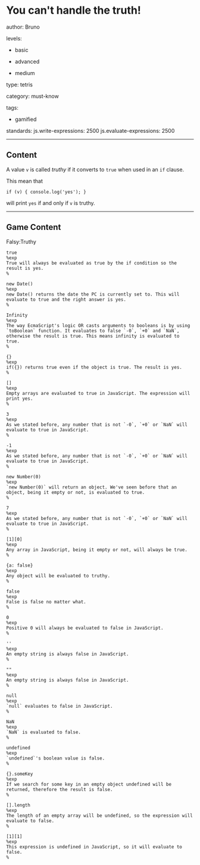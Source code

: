 # You can't handle the truth!
author: Bruno

levels:

  - basic

  - advanced

  - medium

type: tetris

category: must-know

tags:

  - gamified

standards:
  js.write-expressions: 2500
  js.evaluate-expressions: 2500

---
## Content

A value `v` is called *truthy* if it converts to `true` when used in an `if` clause.

This mean that
```
if (v) { console.log('yes'); }
```
will print `yes` if and only if `v` is truthy.

---
## Game Content

Falsy:Truthy
```true
true
%exp
True will always be evaluated as true by the if condition so the result is yes.
%

new Date()
%exp
new Date() returns the date the PC is currently set to. This will evaluate to true and the right answer is yes.
%

Infinity
%exp
The way EcmaScript's logic OR casts arguments to booleans is by using `toBoolean` function. It evaluates to false `-0`, `+0` and `NaN`, otherwise the result is true. This means infinity is evaluated to true.
%

{}
%exp
if({}) returns true even if the object is true. The result is yes.
%

[]
%exp
Empty arrays are evaluated to true in JavaScript. The expression will print yes.
%

3
%exp
As we stated before, any number that is not `-0`, `+0` or `NaN` will evaluate to true in JavaScript.
%

-1
%exp
As we stated before, any number that is not `-0`, `+0` or `NaN` will evaluate to true in JavaScript.
%

new Number(0)
%exp
`new Number(0)` will return an object. We've seen before that an object, being it empty or not, is evaluated to true.
%

7
%exp
As we stated before, any number that is not `-0`, `+0` or `NaN` will evaluate to true in JavaScript.
%

[1][0]
%exp
Any array in JavaScript, being it empty or not, will always be true.
%

{a: false}
%exp
Any object will be evaluated to truthy.
%

```

```false
false
%exp
False is false no matter what.
%

0
%exp
Positive 0 will always be evaluated to false in JavaScript.
%

''
%exp
An empty string is always false in JavaScript.
%

""
%exp
An empty string is always false in JavaScript.
%

null
%exp
`null` evaluates to false in JavaScript.
%

NaN
%exp
`NaN` is evaluated to false.
%

undefined
%exp
`undefined`'s boolean value is false.
%

{}.someKey
%exp
If we search for some key in an empty object undefined will be returned, therefore the result is false.
%

[].length
%exp
The length of an empty array will be undefined, so the expression will evaluate to false.
%

[1][1]
%exp
This expression is undefined in JavaScript, so it will evaluate to false.
%

```
